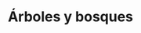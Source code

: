 ---
title: Árboles y bosques
menu:
    sidebar:
        name: Árboles y Bosques
        identifier: T
        weight: 500
---